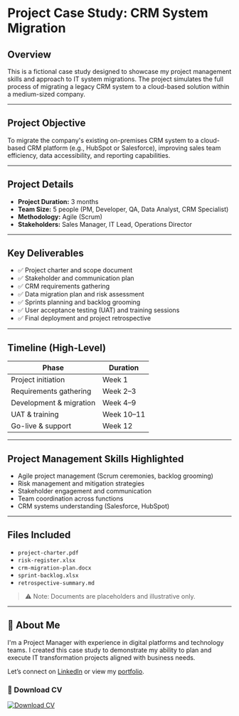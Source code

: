 # Project Case Study: CRM System Migration

## Overview

This is a fictional case study designed to showcase my project management skills and approach to IT system migrations. The project simulates the full process of migrating a legacy CRM system to a cloud-based solution within a medium-sized company.

---

## Project Objective

To migrate the company's existing on-premises CRM system to a cloud-based CRM platform (e.g., HubSpot or Salesforce), improving sales team efficiency, data accessibility, and reporting capabilities.

---

## Project Details

- **Project Duration:** 3 months
- **Team Size:** 5 people (PM, Developer, QA, Data Analyst, CRM Specialist)
- **Methodology:** Agile (Scrum)
- **Stakeholders:** Sales Manager, IT Lead, Operations Director

---

## Key Deliverables

- ✅ Project charter and scope document  
- ✅ Stakeholder and communication plan  
- ✅ CRM requirements gathering  
- ✅ Data migration plan and risk assessment  
- ✅ Sprints planning and backlog grooming  
- ✅ User acceptance testing (UAT) and training sessions  
- ✅ Final deployment and project retrospective  

---

## Timeline (High-Level)

| Phase                     | Duration       |
|--------------------------|----------------|
| Project initiation       | Week 1         |
| Requirements gathering   | Week 2–3       |
| Development & migration  | Week 4–9       |
| UAT & training           | Week 10–11     |
| Go-live & support        | Week 12        |

---

## Project Management Skills Highlighted

- Agile project management (Scrum ceremonies, backlog grooming)
- Risk management and mitigation strategies
- Stakeholder engagement and communication
- Team coordination across functions
- CRM systems understanding (Salesforce, HubSpot)

---

## Files Included

- `project-charter.pdf`
- `risk-register.xlsx`
- `crm-migration-plan.docx`
- `sprint-backlog.xlsx`
- `retrospective-summary.md`

> ⚠️ Note: Documents are placeholders and illustrative only.

---

## 💼 About Me

I'm a Project Manager with experience in digital platforms and technology teams. I created this case study to demonstrate my ability to plan and execute IT transformation projects aligned with business needs.

Let’s connect on [LinkedIn](https://www.linkedin.com/in/silvinacarrerascholz) or view my [portfolio](https://github.com/scarrera03).
### 📄 Download CV

[![Download CV](https://img.shields.io/badge/Descargar%20CV-PDF-blue?style=for-the-badge&logo=adobeacrobatreader)](./Silvina_Carrera_CV.pdf)


